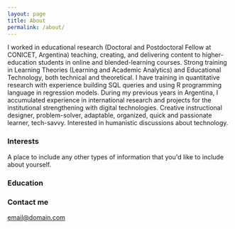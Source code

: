 ```yaml
---
layout: page
title: About
permalink: /about/
---
```


I worked in educational research (Doctoral and Postdoctoral Fellow at CONICET, Argentina) teaching, creating, and delivering content to higher-education students in online and blended-learning courses. Strong training in Learning Theories (Learning and Academic Analytics) and Educational Technology, both technical and theoretical. I have training in quantitative research with experience building SQL queries and using R programming language in regression models. During my previous years in Argentina, I accumulated experience in international research and projects for the institutional strengthening with digital technologies. Creative instructional designer, problem-solver, adaptable, organized, quick and passionate learner, tech-savvy. Interested in humanistic discussions about technology. 

### Interests

A place to include any other types of information that you'd like to include about yourself.

### Education

### Contact me

[email@domain.com](mailto:federicojferrero@gmail.com)
